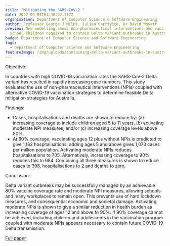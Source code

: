 ```yaml
---
title: "Mitigating the SARS-CoV-2 "
date: 2022-03-01T04:30:22.257Z
organisation: Department of Computer Science & Software Engineering
author: Professor George J Milne, Julian Carrivick, Dr David Whyatt
preview: New modelling shows non-pharmaceutical interventions and vaccinating
  school children required to contain Delta variant outbreaks in Australia
badge: Department of Computer Science and Software Engineering
tags:
  - Department of Computer Science and Software Engineering
featureImage: /img/uploads/containing-delta-variant-outbreaks-in-australia-a-modelling-analysis.jpeg
---
```

Objective:

In countries with high COVID-19 vaccination rates the SARS-CoV-2 Delta variant has resulted in rapidly increasing case numbers. This study evaluated the use of non-pharmaceutical interventions (NPIs) coupled with alternative COVID-19 vaccination strategies to determine feasible Delta mitigation strategies for Australia.



Findings:

* Cases, hospitalisations and deaths are shown to reduce by: (a) increasing coverage to include children aged 5 to 11 years, (b) activating moderate NPI measures, and/or (c) increasing coverage levels above 80%. 
* At 80% coverage, vaccinating ages 12 plus without NPIs is predicted to give 1,162 hospitalisations; adding ages 5 and above gives 1,073 cases per million population. Activating moderate NPIs reduces hospitalisations to 705. Alternatively, increasing coverage to 90% reduces this to 684. Combining all three measures is shown to reduce cases to 398, hospitalisations to 2 and deaths to zero.

Conclusion:

Delta variant outbreaks may be successfully managed by an achievable 80% vaccine coverage rate and moderate NPI measures, allowing schools and many workplaces to remain open. This prevents use of hard lockdown measures, and consequential economic and societal damage. Activating moderate NPIs is shown to give a similar reduction in health burden as increasing coverage of ages 12 and above to 90%. If 90% coverage cannot be achieved, including children and adolescents in the vaccination program coupled with moderate NPIs appears necessary to contain future COVID-19 Delta transmission.


<a href="https://bmcmedicine.biomedcentral.com/articles/10.1186/s12916-022-02241-3" target="_blank">Full paper</a>


